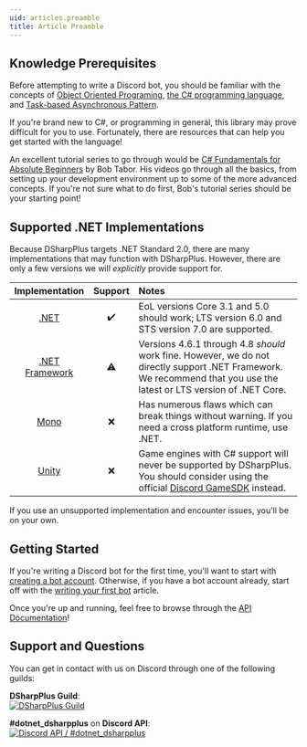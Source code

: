 ```yaml
---
uid: articles.preamble
title: Article Preamble
---
```


## Knowledge Prerequisites
Before attempting to write a Discord bot, you should be familiar with the concepts of [Object Oriented Programing][0],
[the C# programming language][1], and [Task-based Asynchronous Pattern][2].

If you're brand new to C#, or programming in general, this library may prove difficult for you to use. Fortunately,
there are resources that can help you get started with the language!

An excellent tutorial series to go through would be [C# Fundamentals for Absolute Beginners][3] by Bob Tabor. His videos
go through all the basics, from setting up your development environment up to some of the more advanced concepts. If
you're not sure what to do first, Bob's tutorial series should be your starting point!

## Supported .NET Implementations
Because DSharpPlus targets .NET Standard 2.0, there are many implementations that may function with DSharpPlus. However,
there are only a few versions we will *explicitly* provide support for.

Implementation      | Support | Notes
:------------------:|:-------:|:------
[.NET][4]      | ✔️      | EoL versions Core 3.1 and 5.0 should work; LTS version 6.0 and STS version 7.0 are supported.
[.NET Framework][5] | ⚠️      | Versions 4.6.1 through 4.8 *should* work fine. However, we do not directly support .NET Framework. We recommend that you use the latest or LTS version of .NET Core.
[Mono][6]           | ❌️       | Has numerous flaws which can break things without warning. If you need a cross platform runtime, use .NET.
[Unity][7]          | ❌️       | Game engines with C# support will never be supported by DSharpPlus. You should consider using the official [Discord GameSDK][8] instead.

If you use an unsupported implementation and encounter issues, you'll be on your own.

## Getting Started
If you're writing a Discord bot for the first time, you'll want to start with [creating a bot account][9]. Otherwise, if
you have a bot account already, start off with the [writing your first bot][10] article.

Once you're up and running, feel free to browse through the [API Documentation][11]!

## Support and Questions
You can get in contact with us on Discord through one of the following guilds:

**DSharpPlus Guild**:</br>
[![DSharpPlus Guild][12]][13]

**#dotnet_dsharpplus** on **Discord API**:</br>
[![Discord API / #dotnet_dsharpplus][14]][15]

<!-- LINKS -->

[0]:  https://en.wikipedia.org/wiki/Object-oriented_programming
[1]:  https://docs.microsoft.com/en-us/dotnet/csharp/programming-guide/
[2]:  https://docs.microsoft.com/en-us/dotnet/standard/asynchronous-programming-patterns/task-based-asynchronous-pattern-tap
[3]:  https://channel9.msdn.com/Series/CSharp-Fundamentals-for-Absolute-Beginners
[4]:  https://dotnet.microsoft.com/en-us/
[5]:  https://en.wikipedia.org/wiki/.NET_Framework
[6]:  https://en.wikipedia.org/wiki/Mono_(software)
[7]:  https://en.wikipedia.org/wiki/Unity_(game_engine)
[8]:  https://discord.com/developers/docs/game-sdk/sdk-starter-guide
[9]:  xref:articles.basics.bot_account
[10]: xref:articles.basics.first_bot
[11]: /api/
[12]: https://discordapp.com/api/guilds/379378609942560770/embed.png?style=banner2
[13]: https://discord.gg/dsharpplus
[14]: https://discordapp.com/api/guilds/81384788765712384/embed.png?style=banner2
[15]: https://discord.gg/discord-api
